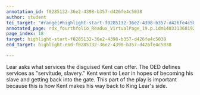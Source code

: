 ```yaml
---
annotation_id: f0285132-36e2-4398-b357-d426fe4c5038
author: student
tei_target: "#range(#highlight-start-f0285132-36e2-4398-b357-d426fe4c5038, #highlight-end-f0285132-36e2-4398-b357-d426fe4c5038)"
annotated_page: rdx_fourthfolio_Readux_VirtualPage_19.p.idm140331368192352
page_index: 18
target: highlight-start-f0285132-36e2-4398-b357-d426fe4c5038
end_target: highlight-end-f0285132-36e2-4398-b357-d426fe4c5038

---
```

Lear asks what services the disguised Kent can offer. The OED defines services  as "servitude, slavery." Kent went to Lear in hopes of becoming his slave and getting back into the gate. This part of the play is important because this is how Kent makes his way back to King Lear's side.